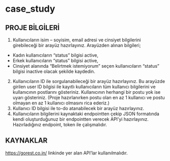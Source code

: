# case_study
## PROJE BİLGİLERİ
1. Kullanıcıların isim – soyisim, email adresi ve cinsiyet bilgilerini girebileceği bir arayüz
hazırlayınız. Arayüzden alınan bilgileri;
- Kadın kullanıcıların “status” bilgisi active,
- Erkek kullanıcıların “status” bilgisi active,
- Cinsiyet alanında “Belirtmek istemiyorum” seçen kullanıcıların “status” bilgisi inactive
olacak şekilde kaydedin.
2. Kullanıcıların ID ile sorgulanabileceği bir arayüz hazırlayınız. Bu arayüzde girilen user ID bilgisi
ile kayıtlı kullanıcıların tüm kullanıcı bilgilerini ve kullanıcının postlarını gösteriniz. Kullanıcının
herhangi bir postu yok ise uyarı gösteriniz. (Proje hazırlanırken postu olan en az 1 kullanıcı ve
postu olmayan en az 1 kullanıcı olmasını rica ederiz.)
3. Kullanıcı ID bilgisi ile to-do atanabilecek bir arayüz hazırlayınız.
4. Kullanıcıların bilgilerini kaynaktaki endpointten çekip JSON formatında kendi oluşturduğunuz
bir endpointten verecek API’yi hazırlayınız. Hazırladığınız endpoint, token ile çalışmalıdır.
## KAYNAKLAR
https://gorest.co.in/ linkinde yer alan API’lar kullanılmalıdır.

